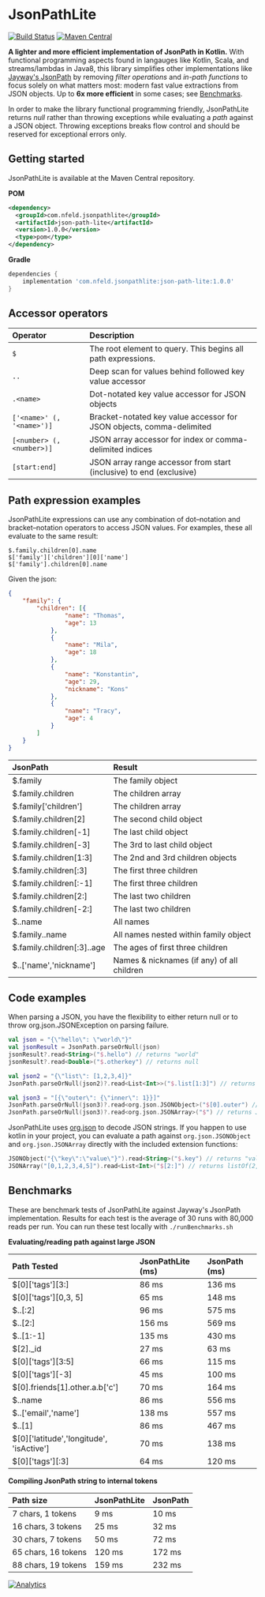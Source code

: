 # JsonPathLite
[![Build Status](https://travis-ci.com/codeniko/JsonPathLite.svg?branch=master)](https://travis-ci.com/codeniko/JsonPathLite)
[![Maven Central](https://maven-badges.herokuapp.com/maven-central/com.nfeld.jsonpathlite/json-path-lite/badge.svg)](https://maven-badges.herokuapp.com/maven-central/com.nfeld.jsonpathlite/json-path-lite)

**A lighter and more efficient implementation of JsonPath in Kotlin.**
With functional programming aspects found in langauges like Kotlin, Scala, and streams/lambdas in Java8, this library simplifies other implementations like [Jayway's JsonPath](https://github.com/json-path/JsonPath) by removing *filter operations* and *in-path functions* to focus solely on what matters most: modern fast value extractions from JSON objects. Up to **6x more efficient** in some cases; see [Benchmarks](#benchmarks).

In order to make the library functional programming friendly, JsonPathLite returns *null* rather than throwing exceptions while evaluating a *path* against a JSON object. Throwing exceptions breaks flow control and should be reserved for exceptional errors only.

## Getting started
JsonPathLite is available at the Maven Central repository.

**POM**
```xml
<dependency>
  <groupId>com.nfeld.jsonpathlite</groupId>
  <artifactId>json-path-lite</artifactId>
  <version>1.0.0</version>
  <type>pom</type>
</dependency>
```

**Gradle**
```gradle
dependencies {
    implementation 'com.nfeld.jsonpathlite:json-path-lite:1.0.0'
}
```

## Accessor operators

| Operator                  | Description                                                        |
| :------------------------ | :----------------------------------------------------------------- |
| `$`                       | The root element to query. This begins all path expressions.       |
| `..`                      | Deep scan for values behind followed key value accessor            |
| `.<name>`                 | Dot-notated key value accessor for JSON objects                    |
| `['<name>' (, '<name>')]` | Bracket-notated key value accessor for JSON objects, comma-delimited|
| `[<number> (, <number>)]` | JSON array accessor for index or comma-delimited indices           |
| `[start:end]`             | JSON array range accessor from start (inclusive) to end (exclusive)|

## Path expression examples
JsonPathLite expressions can use any combination of dot–notation and bracket–notation operators to access JSON values. For examples, these all evaluate to the same result:
```text
$.family.children[0].name
$['family']['children'][0]['name']
$['family'].children[0].name
```

Given the json:
```json
{
    "family": {
        "children": [{
                "name": "Thomas",
                "age": 13
            },
            {
                "name": "Mila",
                "age": 18
            },
            {
                "name": "Konstantin",
                "age": 29,
                "nickname": "Kons"
            },
            {
                "name": "Tracy",
                "age": 4
            }
        ]
    }
}
```

| JsonPath | Result |
| :------- | :----- |
| $.family                  |  The family object  |
| $.family.children         |  The children array  |
| $.family['children']      |  The children array  |
| $.family.children[2]      |  The second child object  |
| $.family.children[-1]     |  The last child object  |
| $.family.children[-3]     |  The 3rd to last child object  |
| $.family.children[1:3]    |  The 2nd and 3rd children objects |
| $.family.children[:3]     |  The first three children |
| $.family.children[:-1]    |  The first three children |
| $.family.children[2:]     |  The last two children  |
| $.family.children[-2:]    |  The last two children  |
| $..name                   |  All names  |
| $.family..name            |  All names nested within family object  |
| $.family.children[:3]..age     |  The ages of first three children |
| $..['name','nickname']    |  Names & nicknames (if any) of all children |

## Code examples
When parsing a JSON, you have the flexibility to either return null or to throw org.json.JSONException on parsing failure.
```kotlin
val json = "{\"hello\": \"world\"}"
val jsonResult = JsonPath.parseOrNull(json)
jsonResult?.read<String>("$.hello") // returns "world"
jsonResult?.read<Double>("$.otherkey") // returns null

val json2 = "{\"list\": [1,2,3,4]}"
JsonPath.parseOrNull(json2)?.read<List<Int>>("$.list[1:3]") // returns listOf(2, 3)

val json3 = "[{\"outer\": {\"inner\": 1}}]"
JsonPath.parseOrNull(json3)?.read<org.json.JSONObject>("$[0].outer") // returns JSONObject
JsonPath.parseOrNull(json3)?.read<org.json.JSONArray>("$") // returns JSONArray
```

JsonPathLite uses [org.json](https://mvnrepository.com/artifact/org.json/json) to decode JSON strings. If you happen to use kotlin in your project, you can evaluate a path against `org.json.JSONObject` and `org.json.JSONArray` directly with the included extension functions:
```kotlin
JSONObject("{\"key\":\"value\"}").read<String>("$.key") // returns "value"
JSONArray("[0,1,2,3,4,5]").read<List<Int>("$[2:]") // returns listOf(2, 3, 4, 5)
```

## Benchmarks
These are benchmark tests of JsonPathLite against Jayway's JsonPath implementation. Results for each test is the average of 30 runs with 80,000 reads per run. You can run these test locally with `./runBenchmarks.sh`

**Evaluating/reading path against large JSON**

| Path Tested | JsonPathLite (ms) | JsonPath (ms) |
| :---------- | :------ | :----- |
|  $[0]['tags'][3:]  |  86 ms |  136 ms |
|  $[0]['tags'][0,3, 5]  |  65 ms |  148 ms |
|  $..[:2]  |  96 ms |  575 ms |
|  $..[2:]  |  156 ms |  569 ms |
|  $..[1:-1]  |  135 ms |  430 ms |
|  $[2]._id  |  27 ms |  63 ms |
|  $[0]['tags'][3:5]  |  66 ms |  115 ms |
|  $[0]['tags'][-3]  |  45 ms |  100 ms |
|  $[0].friends[1].other.a.b['c']  |  70 ms |  164 ms |
|  $..name  |  86 ms |  556 ms |
|  $..['email','name']  |  138 ms |  557 ms |
|  $..[1]  |  86 ms |  467 ms |
|  $[0]['latitude','longitude', 'isActive']  |  70 ms |  138 ms |
|  $[0]['tags'][:3]  |  64 ms |  120 ms |

**Compiling JsonPath string to internal tokens**

| Path size | JsonPathLite | JsonPath |
| :-------- | :----------- | :------- |
|  7 chars, 1 tokens  |  9 ms  |  10 ms  |
|  16 chars, 3 tokens  |  25 ms  |  32 ms  |
|  30 chars, 7 tokens  |  50 ms  |  72 ms  |
|  65 chars, 16 tokens  |  120 ms  |  172 ms  |
|  88 chars, 19 tokens  |  159 ms  |  232 ms  |

[![Analytics](https://ga-beacon.appspot.com/UA-116910991-3/jsonpathlite/index)](https://github.com/igrigorik/ga-beacon)
